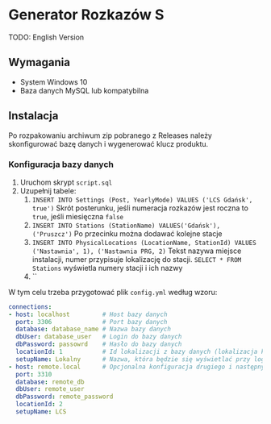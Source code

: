 # Generator Rozkazów S
TODO: English Version
## Wymagania
- System Windows 10
- Baza danych MySQL lub kompatybilna
## Instalacja
Po rozpakowaniu archiwum zip pobranego z Releases należy skonfigurować bazę danych i wygenerować klucz produktu.
### Konfiguracja bazy danych
1. Uruchom skrypt `script.sql`
2. Uzupełnij tabele:
   1. `INSERT INTO Settings (Post, YearlyMode) VALUES ('LCS Gdańsk', true')` Skrót posterunku, jeśli numeracja rozkazów jest roczna to `true`, jeśli miesięczna `false`
   2. `INSERT INTO Stations (StationName) VALUES('Gdańsk'), ('Pruszcz')` Po przecinku można dodawać kolejne stacje
   3. `INSERT INTO PhysicalLocations (LocationName, StationId) VALUES ('Nastawnia', 1), ('Nastawnia PRG, 2)` Tekst nazywa miejsce instalacji, numer przypisuje lokalizację do stacji. `SELECT * FROM Stations` wyświetla numery stacji i ich nazwy
   4. ``

W tym celu trzeba przygotować plik `config.yml` według wzoru:
```yaml
connections:
- host: localhost         # Host bazy danych
  port: 3306              # Port bazy danych 
  database: database_name # Nazwa bazy danych
  dbUser: database_user   # Login do bazy danych
  dbPassword: passowrd    # Hasło do bazy danych
  locationId: 1           # Id lokalizacji z bazy danych (lokalizacja komputera)
  setupName: Lokalny      # Nazwa, która będzie się wyświetlać przy logowaniu
- host: remote.local      # Opcjonalna konfiguracja drugiego i następnych połączeń
  port: 3310
  database: remote_db
  dbUser: remote_user
  dbPassword: remote_password
  locationId: 2
  setupName: LCS
```